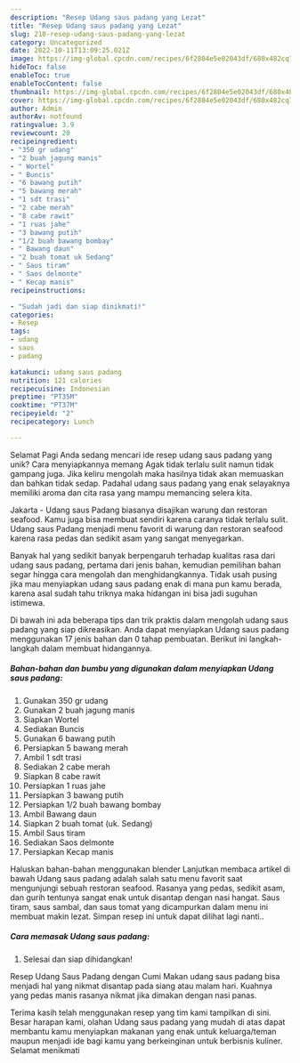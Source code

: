 ```yaml
---
description: "Resep Udang saus padang yang Lezat"
title: "Resep Udang saus padang yang Lezat"
slug: 210-resep-udang-saus-padang-yang-lezat
category: Uncategorized
date: 2022-10-11T13:09:25.021Z
image: https://img-global.cpcdn.com/recipes/6f2804e5e02043df/680x482cq70/udang-saus-padang-foto-resep-utama.jpg
hideToc: false
enableToc: true
enableTocContent: false
thumbnail: https://img-global.cpcdn.com/recipes/6f2804e5e02043df/680x482cq70/udang-saus-padang-foto-resep-utama.jpg
cover: https://img-global.cpcdn.com/recipes/6f2804e5e02043df/680x482cq70/udang-saus-padang-foto-resep-utama.jpg
author: Admin
authorAv: notfound
ratingvalue: 3.9
reviewcount: 20
recipeingredient:
- "350 gr udang"
- "2 buah jagung manis"
- " Wortel"
- " Buncis"
- "6 bawang putih"
- "5 bawang merah"
- "1 sdt trasi"
- "2 cabe merah"
- "8 cabe rawit"
- "1 ruas jahe"
- "3 bawang putih"
- "1/2 buah bawang bombay"
- " Bawang daun"
- "2 buah tomat uk Sedang"
- " Saus tiram"
- " Saos delmonte"
- " Kecap manis"
recipeinstructions:

- "Sudah jadi dan siap dinikmati!"
categories:
- Resep
tags:
- udang
- saus
- padang

katakunci: udang saus padang 
nutrition: 121 calories
recipecuisine: Indonesian
preptime: "PT35M"
cooktime: "PT37M"
recipeyield: "2"
recipecategory: Lunch

---
```



Selamat Pagi Anda sedang mencari ide resep udang saus padang yang unik? Cara menyiapkannya memang Agak tidak terlalu sulit namun tidak gampang juga. Jika keliru mengolah maka hasilnya tidak akan memuaskan dan bahkan tidak sedap. Padahal udang saus padang yang enak selayaknya memiliki aroma dan cita rasa yang mampu memancing selera kita.


Jakarta - Udang saus Padang biasanya disajikan warung dan restoran seafood. Kamu juga bisa membuat sendiri karena caranya tidak terlalu sulit. Udang saus Padang menjadi menu favorit di warung dan restoran seafood karena rasa pedas dan sedikit asam yang sangat menyegarkan.

Banyak hal yang sedikit banyak berpengaruh terhadap kualitas rasa dari udang saus padang, pertama dari jenis bahan, kemudian pemilihan bahan segar hingga cara mengolah dan menghidangkannya. Tidak usah pusing jika mau menyiapkan udang saus padang enak di mana pun kamu berada, karena asal sudah tahu triknya maka hidangan ini bisa jadi suguhan istimewa.


Di bawah ini ada beberapa tips dan trik praktis dalam mengolah udang saus padang yang siap dikreasikan. Anda dapat menyiapkan Udang saus padang menggunakan 17 jenis bahan dan 0 tahap pembuatan. Berikut ini langkah-langkah dalam membuat hidangannya.

<!--inarticleads1-->

##### Bahan-bahan dan bumbu yang digunakan dalam menyiapkan Udang saus padang:

1. Gunakan 350 gr udang
1. Gunakan 2 buah jagung manis
1. Siapkan  Wortel
1. Sediakan  Buncis
1. Gunakan 6 bawang putih
1. Persiapkan 5 bawang merah
1. Ambil 1 sdt trasi
1. Sediakan 2 cabe merah
1. Siapkan 8 cabe rawit
1. Persiapkan 1 ruas jahe
1. Persiapkan 3 bawang putih
1. Persiapkan 1/2 buah bawang bombay
1. Ambil  Bawang daun
1. Siapkan 2 buah tomat (uk. Sedang)
1. Ambil  Saus tiram
1. Sediakan  Saos delmonte
1. Persiapkan  Kecap manis


Haluskan bahan-bahan menggunakan blender Lanjutkan membaca artikel di bawah Udang saus padang adalah salah satu menu favorit saat mengunjungi sebuah restoran seafood. Rasanya yang pedas, sedikit asam, dan gurih tentunya sangat enak untuk disantap dengan nasi hangat. Saus tiram, saus sambal, dan saus tomat yang dicampurkan dalam menu ini membuat makin lezat. Simpan resep ini untuk dapat dilihat lagi nanti.. 

<!--inarticleads2-->

##### Cara memasak Udang saus padang:


1. Selesai dan siap dihidangkan!

Resep Udang Saus Padang dengan Cumi Makan udang saus padang bisa menjadi hal yang nikmat disantap pada siang atau malam hari. Kuahnya yang pedas manis rasanya nikmat jika dimakan dengan nasi panas. 

Terima kasih telah menggunakan resep yang tim kami tampilkan di sini. Besar harapan kami, olahan Udang saus padang yang mudah di atas dapat membantu kamu menyiapkan makanan yang enak untuk keluarga/teman maupun menjadi ide bagi kamu yang berkeinginan untuk berbisnis kuliner. Selamat menikmati
